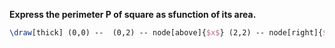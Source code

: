 **Express the perimeter P of square as sfunction of its area.**

```tikz
\draw[thick] (0,0) --  (0,2) -- node[above]{$x$} (2,2) -- node[right]{$x$} (2,0) -- (0,0);
```
